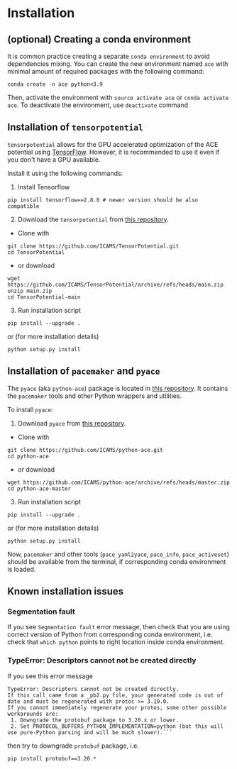 # Installation

## (optional) Creating a conda environment
It is common practice creating a separate `conda environment` to avoid dependencies mixing.
You can create the new environment named `ace` with minimal amount of required packages with the following command: 

```
conda create -n ace python<3.9
```
Then, activate the environment with 
`source activate ace` or `conda activate ace`. To deactivate the environment, use `deactivate` command 

## Installation of `tensorpotential`

`tensorpotential` allows for the GPU accelerated optimization of the ACE potential using [TensorFlow](https://www.tensorflow.org/).
However, it is recommended to use it even if you don't have a GPU available.


Install it using the following commands:

1. Install Tensorflow
```
pip install tensorflow==2.8.0 # newer version should be also compatible
```

2. Download the `tensorpotential` from [this repository](https://github.com/ICAMS/TensorPotential).
* Clone with
```
git clone https://github.com/ICAMS/TensorPotential.git
cd TensorPotential
```
* or download
```
wget https://github.com/ICAMS/TensorPotential/archive/refs/heads/main.zip
unzip main.zip
cd TensorPotential-main
```
3. Run installation script
```
pip install --upgrade .
```
or (for more installation details)
```
python setup.py install
```

## Installation of `pacemaker` and `pyace`

The `pyace` (aka `python-ace`) package is located in [this repository](https://github.com/ICAMS/python-ace).
It contains the `pacemaker` tools and other Python wrappers and utilities.

To install `pyace`:
1. Download `pyace` from [this repository](https://github.com/ICAMS/python-ace).
* Clone with
```
git clone https://github.com/ICAMS/python-ace.git
cd python-ace
```

* or download 
```
wget https://github.com/ICAMS/python-ace/archive/refs/heads/master.zip
cd python-ace-master
```
3. Run installation script
```
pip install --upgrade .
```
or (for more installation details)
```
python setup.py install
```

Now, `pacemaker` and other tools (`pace_yaml2yace`, `pace_info`, `pace_activeset`) should be available from the terminal, if corresponding conda environment is loaded.

## Known installation issues

### Segmentation fault
If you see `Segmentation fault` error message, then check that you are using correct version of Python from corresponding conda environment,
i.e. check that `which python` points to right location inside conda environment.

### TypeError: Descriptors cannot not be created directly
If you see this error message
```
TypeError: Descriptors cannot not be created directly.
If this call came from a _pb2.py file, your generated code is out of date and must be regenerated with protoc >= 3.19.0.
If you cannot immediately regenerate your protos, some other possible workarounds are:
 1. Downgrade the protobuf package to 3.20.x or lower.
 2. Set PROTOCOL_BUFFERS_PYTHON_IMPLEMENTATION=python (but this will use pure-Python parsing and will be much slower).```
```
then try to downgrade `protobuf` package, i.e.
```
pip install protobuf==3.20.*
```